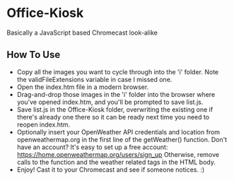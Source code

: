 # Office-Kiosk
 Basically a JavaScript based Chromecast look-alike

## How To Use
- Copy all the images you want to cycle through into the 'i' folder. Note the validFileExtensions variable in case I missed one.
- Open the index.htm file in a modern browser.
- Drag-and-drop those images in the 'i' folder into the browser where you've opened index.htm, and you'll be prompted to save list.js.
- Save list.js in the Office-Kiosk folder, overwriting the existing one if there's already one there so it can be ready next time you need to reopen index.htm.
- Optionally insert your OpenWeather API credentials and location from openweathermap.org in the first line of the getWeather() function. Don't have an account? It's easy to set up a free account: https://home.openweathermap.org/users/sign_up Otherwise, remove calls to the function and the weather related tags in the HTML body.
- Enjoy! Cast it to your Chromecast and see if someone notices. :)
